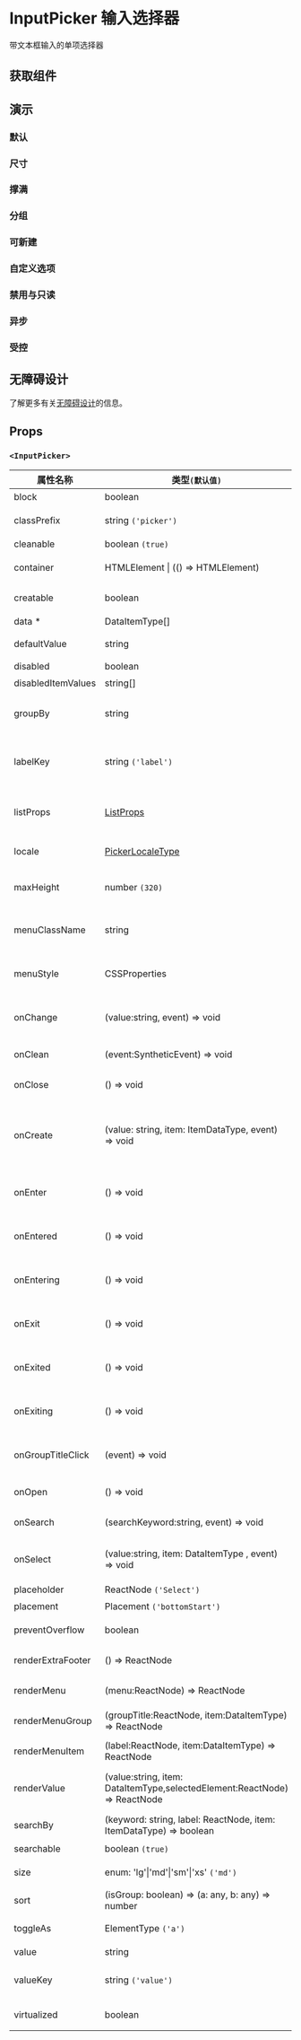 # InputPicker 输入选择器

带文本框输入的单项选择器

## 获取组件

<!--{include:(components/input-picker/fragments/import.md)}-->

## 演示

### 默认

<!--{include:`basic.md`}-->

### 尺寸

<!--{include:`size.md`}-->

### 撑满

<!--{include:`block.md`}-->

### 分组

<!--{include:`group.md`}-->

### 可新建

<!--{include:`creatable.md`}-->

### 自定义选项

<!--{include:`custom.md`}-->

### 禁用与只读

<!--{include:`disabled.md`}-->

### 异步

<!--{include:`async.md`}-->

### 受控

<!--{include:`controlled.md`}-->

## 无障碍设计

了解更多有关[无障碍设计](/zh/guide/accessibility)的信息。

## Props

<!--{include:(_common/types/data-item-type.md)}-->
<!--{include:(_common/types/placement.md)}-->

### `<InputPicker>`

| 属性名称           | 类型`(默认值)`                                                            | 描述                                       |
| ------------------ | ------------------------------------------------------------------------- | ------------------------------------------ |
| block              | boolean                                                                   | 堵塞整行                                   |
| classPrefix        | string `('picker')`                                                       | 组件 CSS 类的前缀                          |
| cleanable          | boolean `(true)`                                                          | 可以清除                                   |
| container          | HTMLElement &#124; (() => HTMLElement)                                    | 设置渲染的容器                             |
| creatable          | boolean                                                                   | 设置可以新建选项                           |
| data \*            | DataItemType[]                                                            | 组件数据                                   |
| defaultValue       | string                                                                    | 设置默认值 `非受控`                        |
| disabled           | boolean                                                                   | 禁用组件                                   |
| disabledItemValues | string[]                                                                  | 禁用选项                                   |
| groupBy            | string                                                                    | 设置分组条件在 `data` 中的 `key`           |
| labelKey           | string `('label')`                                                        | 设置选项显示内容在 `data` 中的 `key`       |
| listProps          | [ListProps][listprops]                                                    | `react-virtualized` 中 List 的相关属性     |
| locale             | [PickerLocaleType](/zh/guide/i18n/#pickers)                               | 本地化的文本                               |
| maxHeight          | number `(320)`                                                            | 设置 Dropdown 的最大高度                   |
| menuClassName      | string                                                                    | 应用于菜单 DOM 节点的 css class            |
| menuStyle          | CSSProperties                                                             | 应用于菜单 DOM 节点的 style                |
| onChange           | (value:string, event) => void                                             | `value` 发生改变时的回调函数               |
| onClean            | (event:SyntheticEvent) => void                                            | 值清理时触发回调                           |
| onClose            | () => void                                                                | 关闭回调函数                               |
| onCreate           | (value: string, item: ItemDataType, event) => void                        | 在设置 `creatable`，创建新选项后的回调函数 |
| onEnter            | () => void                                                                | 显示前动画过渡的回调函数                   |
| onEntered          | () => void                                                                | 显示后动画过渡的回调函数                   |
| onEntering         | () => void                                                                | 显示中动画过渡的回调函数                   |
| onExit             | () => void                                                                | 退出前动画过渡的回调函数                   |
| onExited           | () => void                                                                | 退出后动画过渡的回调函数                   |
| onExiting          | () => void                                                                | 退出中动画过渡的回调函数                   |
| onGroupTitleClick  | (event) => void                                                           | 点击分组标题的回调函数                     |
| onOpen             | () => void                                                                | 打开回调函数                               |
| onSearch           | (searchKeyword:string, event) => void                                     | 搜索的回调函数                             |
| onSelect           | (value:string, item: DataItemType , event) => void                        | 选项被点击选择后的回调函数                 |
| placeholder        | ReactNode `('Select')`                                                    | 占位符                                     |
| placement          | Placement `('bottomStart')`                                               | 位置                                       |
| preventOverflow    | boolean                                                                   | 防止浮动元素溢出                           |
| renderExtraFooter  | () => ReactNode                                                           | 自定义页脚内容                             |
| renderMenu         | (menu:ReactNode) => ReactNode                                             | 自定义渲染菜单列表                         |
| renderMenuGroup    | (groupTitle:ReactNode, item:DataItemType) => ReactNode                    | 自定义渲染选项组                           |
| renderMenuItem     | (label:ReactNode, item:DataItemType) => ReactNode                         | 自定义渲染选项                             |
| renderValue        | (value:string, item: DataItemType,selectedElement:ReactNode) => ReactNode | 自定义渲染被选中的选项                     |
| searchBy           | (keyword: string, label: ReactNode, item: ItemDataType) => boolean        | 自定义搜索规则                             |
| searchable         | boolean `(true)`                                                          | 可以搜索                                   |
| size               | enum: 'lg'&#124;'md'&#124;'sm'&#124;'xs' `('md')`                         | 设置组件尺寸                               |
| sort               | (isGroup: boolean) => (a: any, b: any) => number                          | 对选项排序                                 |
| toggleAs           | ElementType `('a')`                                                       | 为组件自定义元素类型                       |
| value              | string                                                                    | 设置值 `受控`,                             |
| valueKey           | string `('value')`                                                        | 设置选项值在 `data` 中的 `key`             |
| virtualized        | boolean                                                                   | 是否开启虚拟列表                           |

[listprops]: https://github.com/bvaughn/react-virtualized/blob/master/docs/List.md#prop-types
